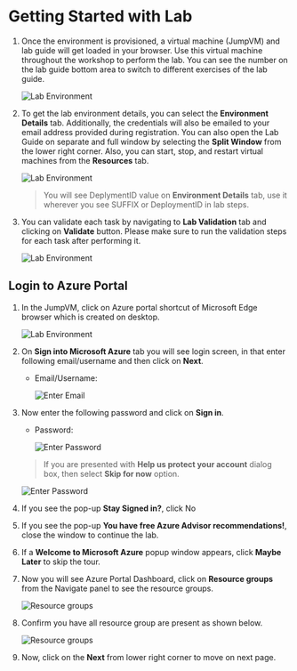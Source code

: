 # Getting Started with Lab

1. Once the environment is provisioned, a virtual machine (JumpVM) and lab guide will get loaded in your browser. Use this virtual machine throughout the workshop to perform the lab. You can see the number on the lab guide bottom area to switch to different exercises of the lab guide.

   ![](Images/upd-cloudlab-vm-guide.png "Lab Environment")

1. To get the lab environment details, you can select the **Environment Details** tab. Additionally, the credentials will also be emailed to your email address provided during registration. You can also open the Lab Guide on separate and full window by selecting the **Split Window** from the lower right corner. Also, you can start, stop, and restart virtual machines from the **Resources** tab.

   ![](Images/upd-splitwindow1.png "Lab Environment")
 
    > You will see DeplymentID value on **Environment Details** tab, use it wherever you see SUFFIX or DeploymentID in lab steps.

1. You can validate each task by navigating to **Lab Validation** tab and clicking on **Validate** button. Please make sure to run the validation steps for each task after performing it. 

   ![](Images/upd-validation.png "Lab Environment")

## Login to Azure Portal
1. In the JumpVM, click on Azure portal shortcut of Microsoft Edge browser which is created on desktop.

   ![](Images/upd-cloudlab-vm-guide.png "Lab Environment")
   
1. On **Sign into Microsoft Azure** tab you will see login screen, in that enter following email/username and then click on **Next**. 
   * Email/Username: <inject key="AzureAdUserEmail"></inject>
   
     ![](Images/image7.png "Enter Email")
     
1. Now enter the following password and click on **Sign in**.
   * Password: <inject key="AzureAdUserPassword"></inject>
   
     ![](Images/image8.png "Enter Password")
     
   > If you are presented with **Help us protect your account** dialog box, then select **Skip for now** option.

     ![](Images/MFA.png "Enter Password")
  
1. If you see the pop-up **Stay Signed in?**, click No

1. If you see the pop-up **You have free Azure Advisor recommendations!**, close the window to continue the lab.

1. If a **Welcome to Microsoft Azure** popup window appears, click **Maybe Later** to skip the tour.
   
1. Now you will see Azure Portal Dashboard, click on **Resource groups** from the Navigate panel to see the resource groups.

    ![](Images/select-rg.png "Resource groups")
   
1. Confirm you have all resource group are present as shown below.

    ![](Images/upimage10.png "Resource groups")
   
1. Now, click on the **Next** from lower right corner to move on next page.
